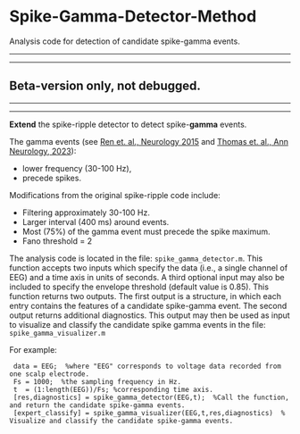 # Spike-Gamma-Detector-Method

Analysis code for detection of candidate spike-gamma events.


---
---
## Beta-version only, not debugged.
---
---

**Extend** the spike-ripple detector to detect spike-**gamma** events.

The gamma events (see [Ren et. al., Neurology 2015](https://pubmed.ncbi.nlm.nih.gov/25589669/) and [Thomas et. al., Ann Neurology, 2023](https://pubmed.ncbi.nlm.nih.gov/36373178/)):
- lower frequency (30-100 Hz), 
- precede spikes.

Modifications from the original spike-ripple code include:
- Filtering approximately 30-100 Hz.
- Larger interval (400 ms) around events.
- Most (75%) of the gamma event must precede the spike maximum.
- Fano threshold = 2

The analysis code is located in the file:  <code>spike_gamma_detector.m</code>.  This function accepts two inputs which specify the data (i.e., a single channel of EEG) and a time axis in units of seconds.  A third optional input may also be included to specify the envelope threshold (default value is 0.85).  This function returns two outputs. The first output is a structure, in which each entry contains the features of a candidate spike-gamma event.  The second output returns additional diagnostics. This output may then be used as input to visualize and classify the candidate spike gamma events in the file: <code>spike_gamma_visualizer.m</code>

For example:

<pre><code> data = EEG;  %where "EEG" corresponds to voltage data recorded from one scalp electrode.
 Fs = 1000;  %the sampling frequency in Hz.
 t  = (1:length(EEG))/Fs; %corresponding time axis.
 [res,diagnostics] = spike_gamma_detector(EEG,t);  %Call the function, and return the candidate spike-gamma events.
 [expert_classify] = spike_gamma_visualizer(EEG,t,res,diagnostics)	% Visualize and classify the candidate spike-gamma events.
 </code></pre>
